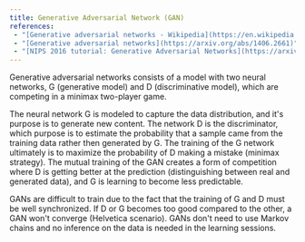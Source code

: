 ```yaml
---
title: Generative Adversarial Network (GAN)
references:
 - "[Generative adversarial networks - Wikipedia](https://en.wikipedia.org/wiki/Generative_adversarial_networks)"
 - "[Generative adversarial networks](https://arxiv.org/abs/1406.2661)"
 - "[NIPS 2016 tutorial: Generative Adversarial Networks](https://arxiv.org/abs/1701.00160)"
---
```

Generative adversarial networks consists of a model with two neural networks, G (generative model) and D (discriminative model), which are competing in a minimax two-player game.

The neural network G is modeled to capture the data distribution, and it's purpose is to generate new content. The network D is the discriminator, which purpose is to estimate the probability that a sample came from the training data rather then generated by G.
The training of the G network ultimately is to maximize the probability of D making a mistake (minimax strategy). The mutual training of the GAN creates a form of competition where D is getting better at the prediction (distinguishing between real and generated data), and G is learning to become less predictable.

GANs are difficult to train due to the fact that the training of G and D must be well synchronized. If D or G becomes too good compared to the other, a GAN won't converge (Helvetica scenario). GANs don't need to use Markov chains and no inference on the data is needed in the learning sessions.
